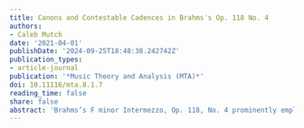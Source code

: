 ```yaml
---
title: Canons and Contestable Cadences in Brahms′s Op. 118 No. 4
authors:
- Caleb Mutch
date: '2021-04-01'
publishDate: '2024-09-25T18:48:38.242742Z'
publication_types:
- article-journal
publication: '*Music Theory and Analysis (MTA)*'
doi: 10.11116/mta.8.1.7
reading_time: false
share: false
abstract: 'Brahms’s F minor Intermezzo, Op. 118, No. 4 prominently employs the fusty compositional technique of strict canon at the octave. Yet Brahms embeds this canon in music that is anything but fusty: as I demonstrate, unexpected features abound in the textures, dissonance treatment, modulatory schemes, and motives with which Brahms girds the canon. The movement’s approach to cadences is also remarkable. The presence of a continuous canon automatically precludes all voices coming to rest simultaneously, but Brahms further attenuates the piece’s cadences. Most notably, in this movement Brahms avoids traditional authentic-cadence closure entirely, writing not a single cadential progression from a root-position C major chord to a root-position F chord. Instead, I argue that Brahms effects tonal closure by using the augmented-sixth chord, which supplants the dominant’s usual function. He does this most obviously by repeating the augmented-sixth sonority in prominent positions within the ternary form’s final A section.  I also show that Brahms artfully foreshadows this chord’s importance in the initial A section, where he successively tonicizes each member of that harmony.'
---
```

